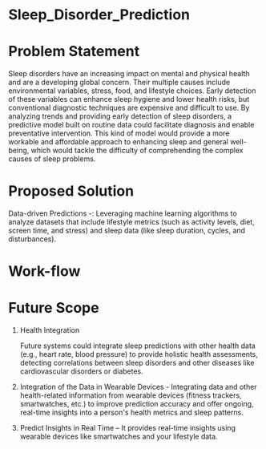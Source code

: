 # Sleep_Disorder_Prediction

# Problem Statement

Sleep disorders have an increasing impact on mental and physical health and are a developing global concern. Their multiple causes include environmental variables, stress, food, and lifestyle choices. Early detection of these variables can enhance sleep hygiene and lower health risks, but conventional diagnostic techniques are expensive and difficult to use. By analyzing trends and providing early detection of sleep disorders, a predictive model built on routine data could facilitate diagnosis and enable preventative intervention. This kind of model would provide a more workable and affordable approach to enhancing sleep and general well-being, which would tackle the difficulty of comprehending the complex causes of sleep problems.

# Proposed Solution

Data-driven Predictions -: Leveraging machine learning algorithms to analyze datasets that include lifestyle metrics (such as activity levels, diet, screen time, and stress) and sleep data (like sleep duration, cycles, and disturbances).

# Work-flow

# Future Scope

1. Health Integration

   Future systems could integrate sleep predictions with other health data (e.g., heart rate, blood pressure) to provide holistic health assessments, detecting correlations between sleep disorders and other 
   diseases like cardiovascular disorders or diabetes.


2. Integration of the Data in Wearable Devices - Integrating data and other health-related information from wearable devices (fitness trackers, smartwatches, etc.) to improve prediction accuracy and offer ongoing, real-time insights into a person's health metrics and sleep patterns.

3. Predict Insights in Real Time – It provides real-time insights using wearable devices like smartwatches and your lifestyle data. 
